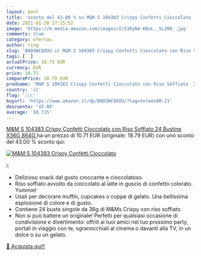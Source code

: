 ```yaml
---
layout: post
title: 'sconto del 43.00 % su M&M S 104383 Crispy Confetti Cioccolato   '
date: 2021-01-20 17:15:52
image: 'https://m.media-amazon.com/images/I/51RyN4-KQxL._SL200_.jpg'
comments: true
category: ofertas
author: ring
slug: 'B003WCQXOU-it M&M S 104383 Crispy Confetti Cioccolato con Riso Soffiato...'
tags: [  ]
actualPrice: 10.71 EUR
currency: EUR
price: 10.71
comparePrice: 18.79 EUR
prodname: 'M&M S 104383 Crispy Confetti Cioccolato con Riso Soffiato  24 Bustine X36G  864G '
country: 'it'
flag: '🇮🇹'
buyurl: 'https://www.amazon.it/dp/B003WCQXOU/?tag=tolees00-21'
descuento: '43.00'
average: '10.715'
---
```


[M&M S 104383 Crispy Confetti Cioccolato con Riso Soffiato  24 Bustine X36G  864G ](https://www.amazon.it/dp/B003WCQXOU/?tag=tolees00-21) ha un prezzo di 10.71 EUR (originale: 18.79 EUR) con uno sconto del 43.00 % sconto qui:

[![M&M S 104383 Crispy Confetti Cioccolato ](https://m.media-amazon.com/images/I/51RyN4-KQxL._SL200_.jpg)](https://www.amazon.it/dp/B003WCQXOU/?tag=tolees00-21)

ℹ️:

- Delizioso snack dal gusto croccante e cioccolatoso
- Riso soffiato avvolto da cioccolato al latte in guscio di confetto colorato. Yummie!
- Usali per decorare muffin, cupcakes o coppe di gelato. Una bellissima esplosione di colore e di gusto.
- Contiene 24 buste singole da 36g di M&Ms Crispy con riso soffiato
- Non si può battere un originale! Perfetti per qualsiasi occasione di condivisione e divertimento: offrili ai tuoi amici nel tuo prossimo party, portali in viaggio con te, sgranocchiali al cinema o davanti alla TV, in un dolce o su un gelato.

[🛒 Acquista qui!!](https://www.amazon.it/dp/B003WCQXOU/?tag=tolees00-21)
